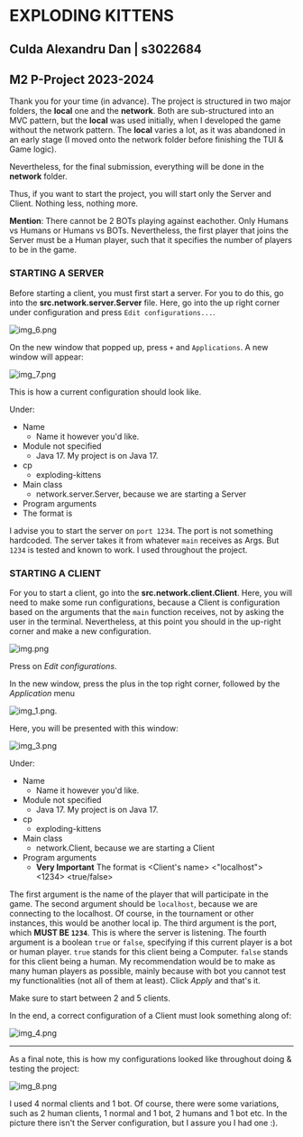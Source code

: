 # EXPLODING KITTENS

## Culda Alexandru Dan | s3022684
## M2 P-Project 2023-2024

Thank you for your time (in advance). The project is structured in two major folders, the <b>local</b> one and the
<b>network</b>. Both are sub-structured into an MVC pattern, but the <b>local</b> was used initially, when I
developed the game without the network pattern. The <b>local</b> varies a lot, as it was abandoned in an early
stage (I moved onto the network folder before finishing the TUI & Game logic).

Nevertheless, for the final submission, everything will be done in the <b>network</b> folder.

Thus, if you want to start the project, you will start only the Server and Client. Nothing less, nothing more.

**Mention**: There cannot be 2 BOTs playing against eachother. Only Humans vs Humans or Humans vs BOTs. Nevertheless,
the first player that joins the Server must be a Human player, such that it specifies the number of players to be
in the game.

### STARTING A SERVER
Before starting a client, you must first start a server. For you to do this, go into the **src.network.server.Server**
file. Here, go into the up right corner under configuration and press ```Edit configurations...```.

![img_6.png](img_6.png)

On the new window that popped up, press ```+``` and ```Applications```. A new window will appear:

![img_7.png](img_7.png)

This is how a current configuration should look like.

Under: <br>
- Name
  - Name it however you'd like. <br>
- Module not specified
  - Java 17. My project is on Java 17. <br>
- cp
  - exploding-kittens <br>
- Main class
  - network.server.Server, because we are starting a Server <br>
- Program arguments
- The format is <port> <br>

I advise you to start the server on ```port 1234```. The port is not something hardcoded. The server takes it
from whatever ```main``` receives as Args. But ```1234``` is tested and known to work. I used throughout the
project.


### STARTING A CLIENT
For you to start a client, go into the **src.network.client.Client**. Here, you
will need to make some run configurations, because a Client is configuration
based on the arguments that the ```main``` function receives, not by asking the user in the terminal. Nevertheless,
at this point you should in the up-right corner and make a new configuration.

![img.png](img.png)

Press on _Edit configurations_.

In the new window, press the plus in the top right corner, followed by the _Application_ menu

![img_1.png](img_1.png).

Here, you will be presented with this window:

![img_3.png](img_3.png)


Under: <br>
- Name
  - Name it however you'd like. <br>
- Module not specified
  - Java 17. My project is on Java 17. <br>
- cp
  - exploding-kittens <br>
- Main class
  - network.Client, because we are starting a Client <br>
- Program arguments
  - **Very Important** The format is <Client's name> <"localhost"> <1234> <true/false> <br>

The first argument is the name of the player that will participate in the game.
The second argument should be ```localhost```, because we are connecting to the localhost. Of course, in the tournament
or other instances, this would be another local ip.
The third argument is the port, which **MUST BE ```1234```**. This is where the server is listening.
The fourth argument is a boolean ```true``` or ```false```, specifying if this current player is a bot or
human player. ```true``` stands for this client being a Computer. ```false``` stands for this client being a human.
My recommendation would be to make as many human players as possible, mainly because with bot you cannot
test my functionalities (not all of them at least). Click _Apply_ and that's it.

Make sure to start between 2 and 5 clients.

In the end, a correct configuration of a Client must look something along of:

![img_4.png](img_4.png)

---
As a final note, this is how my configurations looked like throughout doing & testing the project:

![img_8.png](img_8.png)

I used 4 normal clients and 1 bot. Of course, there were some variations, such as 2 human clients, 1 normal and 1 bot,
2 humans and 1 bot etc. In the picture there isn't the Server configuration, but I assure you I had one :).
